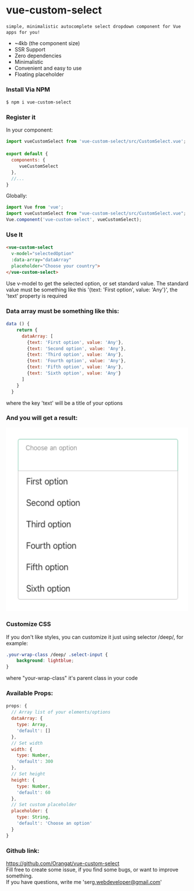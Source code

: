 # vue-custom-select

    simple, minimalistic autocomplete select dropdown component for Vue apps for you!

* ~4kb (the component size)
* SSR Support
* Zero dependencies
* Minimalistic
* Convenient and easy to use
* Floating placeholder

### Install Via NPM

```bash
$ npm i vue-custom-select
```
### Register it

In your component:

```javascript
import vueCustomSelect from 'vue-custom-select/src/CustomSelect.vue';

export default {
  components: {
     vueCustomSelect
  },
  //...
}
```

Globally:

```javascript
import Vue from 'vue';
import vueCustomSelect from "vue-custom-select/src/CustomSelect.vue";
Vue.component('vue-custom-select', vueCustomSelect);
```

### Use It

```html
<vue-custom-select 
  v-model="selectedOption"
  :data-array="dataArray"
  placeholder="Choose your country">
</vue-custom-select>
```
Use v-model to get the selected option, or set standard value. The standard value must be something like this '{text: 'First option', value: 'Any'}', the 'text' property is required

### Data array must be something like this:
```javascript
data () {
    return {
      dataArray: [
        {text: 'First option', value: 'Any'},
        {text: 'Second option', value: 'Any'},
        {text: 'Third option', value: 'Any'},
        {text: 'Fourth option', value: 'Any'},
        {text: 'Fifth option', value: 'Any'},
        {text: 'Sixth option', value: 'Any'}
      ]
    }
  }
```
where the key 'text' will be a title of your options

### And you will get a result:
<img style="width: 500px" src="https://raw.githubusercontent.com/orangat/vue-custom-select/master/custom-select.png">

### Customize CSS
If you don't like styles, you can customize it just using selector /deep/, for example:

```css
.your-wrap-class /deep/ .select-input {
    background: lightblue;
}
```
where "your-wrap-class" it's parent class in your code 

### Available Props:
```javascript
props: {
  // Array list of your elements/options 
  dataArray: {
    type: Array,
    'default': []
  },
  // Set width
  width: {
    type: Number,
    'default': 300
  },
  // Set height
  height: {
    type: Number,
    'default': 60
  },
  // Set custom placeholder
  placeholder: {
    type: String,
    'default': 'Choose an option'
  }
}
```

### Github link:
https://github.com/Orangat/vue-custom-select <br>
Fill free to create some issue, if you find some bugs, or want to improve something. <br>
If you have questions, write me 'serg,webdeveloper@gmail.com' 
